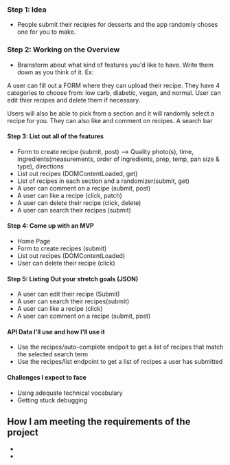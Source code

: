 ### Step 1: Idea
* People submit their recipies for desserts and the app randomly choses one for you to make.

### Step 2: Working on the Overview
* Brainstorm about what kind of features you'd like to have. Write them down as you think of it. Ex:

A user can fill out a FORM where they can upload their recipe. They have 4 categories to choose from: low carb, diabetic, vegan, and normal. User can edit thier recipes and delete them if necessary.

Users will also be able to pick from a section and it will randomly select a recipe for you. They can also like and comment on recipes. A search bar

#### Step 3: List out all of the features
* Form to create recipe (submit, post)
 --> Quality photo(s), time, ingredients(measurements, order of ingredients, prep, temp, pan size & type), directions
* List out recipes (DOMContentLoaded, get)
* List of recipes in each section and a randomizer(submit, get)
* A user can comment on a recipe (submit, post)
* A user can like a recipe (click, patch)
* A user can delete their recipe (click, delete)
* A user can search their recipes (submit)

#### Step 4: Come up with an MVP 
* Home Page 
* Form to create recipes (submit) 
* List out recipes (DOMContentLoaded)
* User can delete their recipe (click)

#### Step 5: Listing Out your stretch goals (JSON)
* A user can edit their recipe (Submit)
* A user can search their recipes(submit)
* A user can like a recipe (click)
* A user can comment on a recipe (submit, post)


#### API Data I'll use and how I'll use it
* Use the recipes/auto-complete endpoit to get a list of recipes that match the selected search term
* Use the recipes/list endpoint to get a list of recipes a user has submitted

#### Challenges I expect to face
* Using adequate technical vocabulary
* Getting stuck debugging

## How I am meeting the requirements of the project
*  
* 